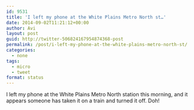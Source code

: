 ```yaml
---
id: 9531
title: 'I left my phone at the White Plains Metro North st…'
date: 2014-09-02T11:21:12+00:00
author: Avi
layout: post
guid: http://twitter-506824167954874368-post
permalink: /post/i-left-my-phone-at-the-white-plains-metro-north-st/
categories:
  - none
tags:
  - micro
  - tweet
format: status
---
```

I left my phone at the White Plains Metro North station this morning, and it appears someone has taken it on a train and turned it off. Doh!